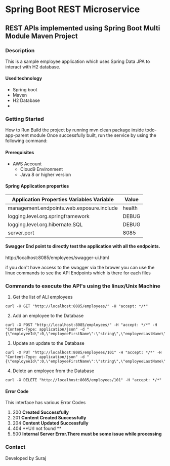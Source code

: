 # Spring Boot REST Microservice 

## REST APIs implemented using Spring Boot Multi Module Maven Project

### Description
This is a sample employee application which uses Spring Data JPA to interact with H2 database.

#### Used technology
* Spring boot
* Maven
* H2 Database
* 
### Getting Started
How to Run
Build the project by running mvn clean package inside todo-app-parent module
Once successfully built, run the service by using the following command:


#### Prerequisites
* AWS Account
    * Cloud9 Environment
    * Java 8 or higher version

####  Spring Application properties

| Application Properties Variables Variable | Value                               |
|-------------------------------------------|-------------------------------------|
| management.endpoints.web.exposure.include | health                              |
| logging.level.org.springframework         | DEBUG                               |
| logging.level.org.hibernate.SQL           | DEBUG                               |
| server.port                               | 8085                                |


#### Swagger End point to directly test the application with all the endpoints. 
http://localhost:8085/employees/swagger-ui.html

if you don't have access to the swagger via the brower you can use the linux commands to see the API Endpoints which is there for each files

### Commands to execute the API's using the linux/Unix Machine

1. Get the list of ALl employees
```
curl -X GET "http://localhost:8085/employees/" -H "accept: */*"
```
2. Add an employee to the Database
```
curl -X POST "http://localhost:8085/employees/" -H "accept: */*" -H "Content-Type: application/json" -d "{\"employeeId\":0,\"employeeFirstName\":\"string\",\"employeeLastName\":\"string\",\"employeeEmailId\":\"string\"}"
```
3. Update an update to the Database
```
curl -X PUT "http://localhost:8085/employees/101" -H "accept: */*" -H "Content-Type: application/json" -d "{\"employeeId\":0,\"employeeFirstName\":\"string\",\"employeeLastName\":\"string\",\"employeeEmailId\":\"string\"}"
```
4. Delete an employee from the Database
```
curl -X DELETE "http://localhost:8085/employees/101" -H "accept: */*"

```

#### Error Code
This interface has various Error Codes
1. 200 **Created Successfully**
2. 201 **Content Created Successfully**
3. 204 **Content Updated Successfully**
4. 404 **Url not found **
5. 500 **Internal Server Error.There must be some issue while processing**

### Contact
Developed by Suraj
